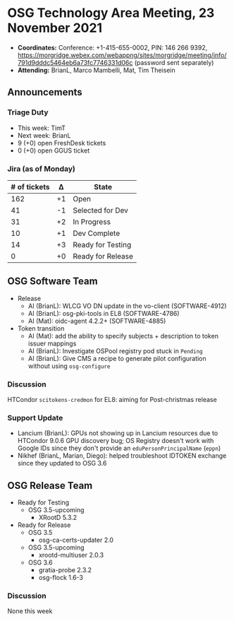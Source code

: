 # OSG Technology Area Meeting, 23 November 2021

-   **Coordinates:** Conference: +1-415-655-0002, PIN: 146 266 9392,
    <https://morgridge.webex.com/webappng/sites/morgridge/meeting/info/791d9dddc5464eb6a73fc7746331d06c> (password sent separately)
-   **Attending:** BrianL, Marco Mambelli, Mat,  Tim Theisein

## Announcements

### Triage Duty

-   This week: TimT
-   Next week: BrianL
-   9 (+0) open FreshDesk tickets
-   0 (+0) open GGUS ticket

### Jira (as of Monday)

| # of tickets | &Delta; | State             |
|--------------|---------|-------------------|
| 162          | +1      | Open              |
| 41           | -1      | Selected for Dev  |
| 31           | +2      | In Progress       |
| 10           | +1      | Dev Complete      |
| 14           | +3      | Ready for Testing |
| 0            | +0      | Ready for Release |

## OSG Software Team

-   Release
    -   AI (BrianL): WLCG VO DN update in the vo-client (SOFTWARE-4912)
    -   AI (BrianL): osg-pki-tools in EL8 (SOFTWARE-4786)
    -   AI (Mat): oidc-agent 4.2.2+ (SOFTWARE-4885)
-   Token transition
    -   AI (Mat): add the ability to specify subjects + description to token issuer mappings
    -   AI (BrianL): Investigate OSPool registry pod stuck in `Pending`
    -   AI (BrianL): Give CMS a recipe to generate pilot configuration without using `osg-configure`

### Discussion

HTCondor `scitokens-credmon` for EL8: aiming for Post-christmas release


### Support Update

-   Lancium (BrianL): GPUs not showing up in Lancium resources due to HTCondor 9.0.6 GPU discovery bug;
    OS Registry doesn't work with Google IDs since they don't provide an `eduPersonPrincipalName` (`eppn`)
-   Nikhef (BrianL, Marian, Diego): helped troubleshoot IDTOKEN exchange since they updated to OSG 3.6

## OSG Release Team

-   Ready for Testing
    -   OSG 3.5-upcoming
        -   XRootD 5.3.2
-   Ready for Release
    -   OSG 3.5
        -   osg-ca-certs-updater 2.0
    -   OSG 3.5-upcoming
        -   xrootd-multiuser 2.0.3
    -   OSG 3.6
        -   gratia-probe 2.3.2
        -   osg-flock 1.6-3

### Discussion

None this week
